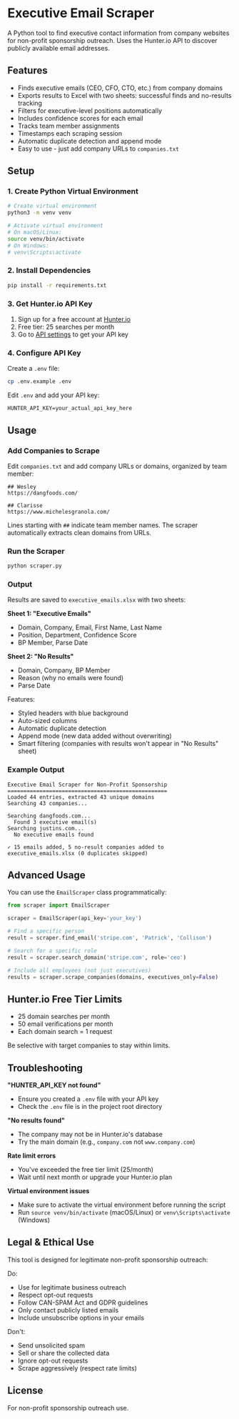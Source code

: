 # Executive Email Scraper

A Python tool to find executive contact information from company websites for non-profit sponsorship outreach. Uses the Hunter.io API to discover publicly available email addresses.

## Features

- Finds executive emails (CEO, CFO, CTO, etc.) from company domains
- Exports results to Excel with two sheets: successful finds and no-results tracking
- Filters for executive-level positions automatically
- Includes confidence scores for each email
- Tracks team member assignments
- Timestamps each scraping session
- Automatic duplicate detection and append mode
- Easy to use - just add company URLs to `companies.txt`

## Setup

### 1. Create Python Virtual Environment

```bash
# Create virtual environment
python3 -m venv venv

# Activate virtual environment
# On macOS/Linux:
source venv/bin/activate
# On Windows:
# venv\Scripts\activate
```

### 2. Install Dependencies

```bash
pip install -r requirements.txt
```

### 3. Get Hunter.io API Key

1. Sign up for a free account at [Hunter.io](https://hunter.io/)
2. Free tier: 25 searches per month
3. Go to [API settings](https://hunter.io/api_keys) to get your API key

### 4. Configure API Key

Create a `.env` file:

```bash
cp .env.example .env
```

Edit `.env` and add your API key:

```
HUNTER_API_KEY=your_actual_api_key_here
```

## Usage

### Add Companies to Scrape

Edit `companies.txt` and add company URLs or domains, organized by team member:

```
## Wesley
https://dangfoods.com/

## Clarisse
https://www.michelesgranola.com/
```

Lines starting with `##` indicate team member names. The scraper automatically extracts clean domains from URLs.

### Run the Scraper

```bash
python scraper.py
```

### Output

Results are saved to `executive_emails.xlsx` with two sheets:

**Sheet 1: "Executive Emails"**
- Domain, Company, Email, First Name, Last Name
- Position, Department, Confidence Score
- BP Member, Parse Date

**Sheet 2: "No Results"**
- Domain, Company, BP Member
- Reason (why no emails were found)
- Parse Date

Features:
- Styled headers with blue background
- Auto-sized columns
- Automatic duplicate detection
- Append mode (new data added without overwriting)
- Smart filtering (companies with results won't appear in "No Results" sheet)

### Example Output

```
Executive Email Scraper for Non-Profit Sponsorship
==================================================
Loaded 44 entries, extracted 43 unique domains
Searching 43 companies...

Searching dangfoods.com...
  Found 3 executive email(s)
Searching justins.com...
  No executive emails found

✓ 15 emails added, 5 no-result companies added to executive_emails.xlsx (0 duplicates skipped)
```

## Advanced Usage

You can use the `EmailScraper` class programmatically:

```python
from scraper import EmailScraper

scraper = EmailScraper(api_key='your_key')

# Find a specific person
result = scraper.find_email('stripe.com', 'Patrick', 'Collison')

# Search for a specific role
result = scraper.search_domain('stripe.com', role='ceo')

# Include all employees (not just executives)
results = scraper.scrape_companies(domains, executives_only=False)
```

## Hunter.io Free Tier Limits

- 25 domain searches per month
- 50 email verifications per month
- Each domain search = 1 request

Be selective with target companies to stay within limits.

## Troubleshooting

**"HUNTER_API_KEY not found"**
- Ensure you created a `.env` file with your API key
- Check the `.env` file is in the project root directory

**"No results found"**
- The company may not be in Hunter.io's database
- Try the main domain (e.g., `company.com` not `www.company.com`)

**Rate limit errors**
- You've exceeded the free tier limit (25/month)
- Wait until next month or upgrade your Hunter.io plan

**Virtual environment issues**
- Make sure to activate the virtual environment before running the script
- Run `source venv/bin/activate` (macOS/Linux) or `venv\Scripts\activate` (Windows)

## Legal & Ethical Use

This tool is designed for legitimate non-profit sponsorship outreach:

Do:
- Use for legitimate business outreach
- Respect opt-out requests
- Follow CAN-SPAM Act and GDPR guidelines
- Only contact publicly listed emails
- Include unsubscribe options in your emails

Don't:
- Send unsolicited spam
- Sell or share the collected data
- Ignore opt-out requests
- Scrape aggressively (respect rate limits)

## License

For non-profit sponsorship outreach use.
